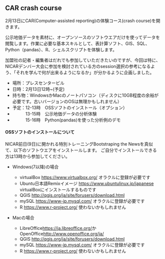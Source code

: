 ## CAR crash course

2月13日にCAR(Computer-assisted reporting)の体験コース(crash course)を開きます。

公示地価データを素材に、オープンソースのソフトウエアだけを使ってデータを閲覧します。作業に必要な基本スキルとして、表計算ソフト、GIS、SQL、Python（pandas）、R、シェルスクリプトを体験します。

加盟社の記者・編集者はだれでも参加していただきたいのですが、今回は特に、NICARデンバー大会に参加を検討されている方のsession選択の参考になるよう、「それを学んで何が出来るようになるか」が分かるように企画しました。

* 場所：プレスセンタービル
* 日時：2月13日12時~(予定)
* 持ち物：WindowsかMacのノートパソコン（ディスクに10GB程度の余裕が必要です。古いバージョンのOSは無理かもしれません）
* 予定：12-13時　OSSソフトのインストール（オプション）
* 　　　13-15時　公示地価データの分析体験
* 　　　15-16時　Python(pandas)を使った分析例のデモ

#### OSSソフトのインストールについて

NICAR前日(9日)に開かれる特別トレーニングBootstraping the Newsを真似て、以下のソフトウエアをインストールします。
ご自分でインストールできる方は13時から参加してください。

* Windows(7以降)の場合
  * virtualBox <https://www.virtualbox.org/> オラクルに登録が必要です
  * Ubuntu日本語Remixイメージ <https://www.ubuntulinux.jp/japanese> virtualBoxにインストールするものです
  * QGIS <http://qgis.org/ja/site/forusers/download.html>
  * mySQL <https://www-jp.mysql.com/> オラクルに登録が必要です
  * R <https://www.r-project.org/> 使わないかもしれません

* Macの場合
  * LibreOffice<https://ja.libreoffice.org/>かOpenOffice<http://www.openoffice.org/ja/>
  * QGIS <http://qgis.org/ja/site/forusers/download.html>
  * mySQL <https://www-jp.mysql.com/> オラクルに登録が必要です
  * R <https://www.r-project.org/> 使わないかもしれません


